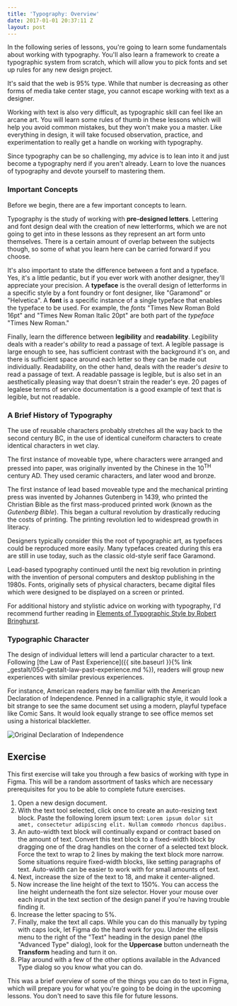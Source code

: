 ```yaml
---
title: 'Typography: Overview'
date: 2017-01-01 20:37:11 Z
layout: post
---
```


In the following series of lessons, you're going to learn some fundamentals about working with typography. You'll also learn a framework to create a typographic system from scratch, which will allow you to pick fonts and set up rules for any new design project.

It's said that the web is 95% type. While that number is decreasing as other forms of media take center stage, you cannot escape working with text as a designer.

Working with text is also very difficult, as typographic skill can feel like an arcane art. You will learn some rules of thumb in these lessons which will help you avoid common mistakes, but they won't make you a master. Like everything in design, it will take focused observation, practice, and experimentation to really get a handle on working with typography.

Since typography can be so challenging, my advice is to lean into it and just become a typography nerd if you aren't already. Learn to love the nuances of typography and devote yourself to mastering them.

### Important Concepts

Before we begin, there are a few important concepts to learn.

Typography is the study of working with **pre-designed letters**. Lettering and font design deal with the creation of new letterforms, which we are not going to get into in these lessons as they represent an art form unto themselves. There is a certain amount of overlap between the subjects though, so some of what you learn here can be carried forward if you choose.

It's also important to state the difference between a font and a typeface. Yes, it's a little pedantic, but if you ever work with another designer, they'll appreciate your precision. A **typeface** is the overall design of letterforms in a specific style by a font foundry or font designer, like "Garamond" or "Helvetica". A **font** is a specific instance of a single typeface that enables the typeface to be used. For example, the *fonts* "Times New Roman Bold 16pt" and "Times New Roman Italic 20pt" are both part of the *typeface* "Times New Roman."

Finally, learn the difference between **legibility** and **readability**. Legibility deals with a reader's *ability* to read a passage of text. A legible passage is large enough to see, has sufficient contrast with the background it's on, and there is sufficient space around each letter so they can be made out individually. Readability, on the other hand, deals with the reader's *desire* to read a passage of text. A readable passage is legible, but is also set in an aesthetically pleasing way that doesn't strain the reader's eye. 20 pages of legalese terms of service documentation is a good example of text that is legible, but not readable.

### A Brief History of Typography

The use of reusable characters probably stretches all the way back to the second century BC, in the use of identical cuneiform characters to create identical characters in wet clay.

The first instance of moveable type, where characters were arranged and pressed into paper, was originally invented by the Chinese in the 10<sup>TH</sup> century AD. They used ceramic characters, and later wood and bronze.

The first instance of lead based moveable type and the mechanical printing press was invented by Johannes Gutenberg in 1439, who printed the Christian Bible as the first mass-produced printed work (known as the *Gutenberg Bible*). This began a cultural revolution by drastically reducing the costs of printing. The printing revolution led to widespread growth in literacy.

Designers typically consider this the root of typographic art, as typefaces could be reproduced more easily. Many typefaces created during this era are still in use today, such as the classic old-style serif face Garamond.

Lead-based typography continued until the next big revolution in printing with the invention of personal computers and desktop publishing in the 1980s. Fonts, originally sets of physical characters, became digital files which were designed to be displayed on a screen or printed.

For additional history and stylistic advice on working with typography, I'd recommend further reading in [Elements of Typographic Style by Robert Bringhurst](https://www.amazon.com/Elements-Typographic-Style-Robert-Bringhurst/dp/0881791326).

### Typographic Character

The design of individual letters will lend a particular character to a text. Following [the Law of Past Experience]({{ site.baseurl }}{% link _gestalt/050-gestalt-law-past-experience.md %}), readers will group new experiences with similar previous experiences.

For instance, American readers may be familiar with the American Declaration of Independence. Penned in a calligraphic style, it would look a bit strange to see the same document set using a modern, playful typeface like Comic Sans. It would look equally strange to see office memos set using a historical blackletter.

![Original Declaration of Independence](https://en.wikipedia.org/wiki/United_States_Declaration_of_Independence#/media/File:United_States_Declaration_of_Independence.jpg)

<!-- TODO: Show a portion of the declaration of independence set in comic sans, and an office memo about washing the dishes set in some type of blackletter -->

<!--more-->
## Exercise
This first exercise will take you through a few basics of working with type in Figma. This will be a random assortment of tasks which are necessary prerequisites for you to be able to complete future exercises.

1. Open a new design document.
2. With the <span data-keyCombo="text">text tool</span> selected, click once to create an auto-resizing text block. Paste the following lorem ipsum text: `Lorem ipsum dolor sit amet, consectetur adipiscing elit. Nullam commodo rhoncus dapibus.`
3. An auto-width text block will continually expand or contract based on the amount of text. Convert this text block to a fixed-width block by dragging one of the drag handles on the corner of a selected text block. Force the text to wrap to 2 lines by making the text block more narrow. Some situations require fixed-width blocks, like setting paragraphs of text. Auto-width can be easier to work with for small amounts of text.
4. Next, increase the size of the text to 18, and make it center-aligned.
5. Now increase the line height of the text to 150%. You can access the line height underneath the font size selector. Hover your mouse over each input in the text section of the design panel if you're having trouble finding it.
6. Increase the letter spacing to 5%.
7. Finally, make the text all caps. While you can do this manually by typing with caps lock, let Figma do the hard work for you. Under the ellipsis menu to the right of the "Text" heading in the design panel (the "Advanced Type" dialog), look for the **Uppercase** button underneath the **Transform** heading and turn it on.
8. Play around with a few of the other options available in the Advanced Type dialog so you know what you can do.

This was a brief overview of some of the things you can do to text in Figma, which will prepare you for what you're going to be doing in the upcoming lessons. You don't need to save this file for future lessons.
